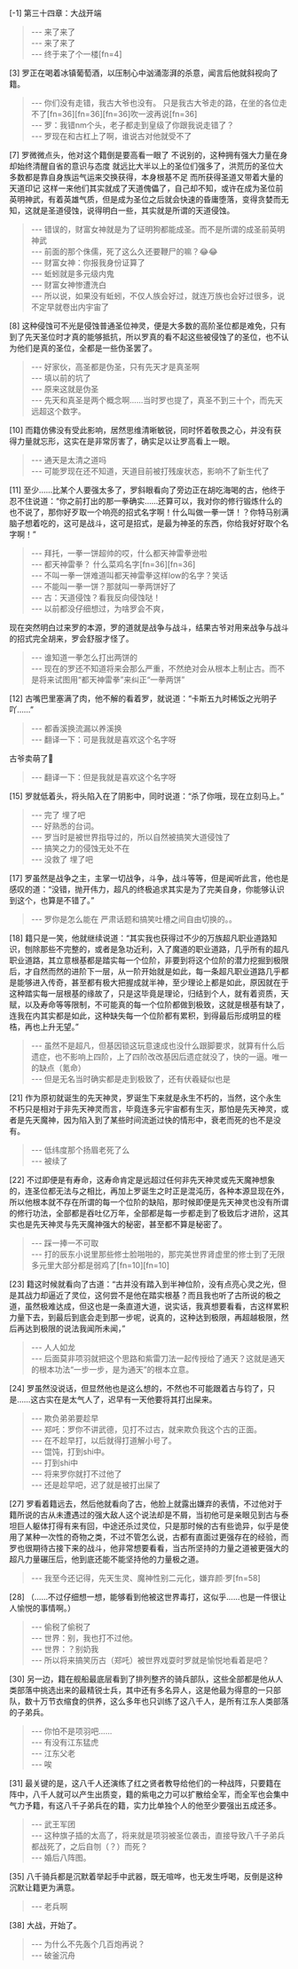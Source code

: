 
[-1] 第三十四章：大战开端
>--- 来了来了<br>
>--- 来了来了<br>
>--- 终于来了个一楼[fn=4]<br>

[3] 罗正在喝着冰镇葡萄酒，以压制心中汹涌澎湃的杀意，闻言后他就斜视向了籍。
>--- 你们没有走错，我古大爷也没有。  只是我古大爷走的路，在坐的各位走不了[fn=36][fn=36][fn=36]吹一波再说[fn=36]<br>
>--- 罗：我错nm个头，老子都走到皇级了你跟我说走错了？<br>
>--- 罗现在和古杠上了啊，谁说古对他就受不了<br>

[7] 罗微微点头，他对这个籍倒是要高看一眼了 不说别的，这种拥有强大力量在身 却始终清醒自省的意识与态度 就远比大半以上的圣位们强多了，洪荒历的圣位大多数都是靠自身族运气运来交换获得，本身根基不足 而所获得圣道又带着大量的天道印记 这样一来他们其实就成了天道傀儡了，自己却不知，或许在成为圣位前英明神武，有着英雄气质，但是成为圣位之后就会快速的昏庸堕落，变得贪婪而无知，这就是圣道侵蚀，说得明白一些，其实就是所谓的天道侵蚀。
>--- 错误的，财富女神就是为了证明狗都能成圣。而不是所谓的成圣前英明神武<br>
>--- 前面的那个侏儒，死了这么久还要鞭尸的嘛？😂😂<br>
>--- 财富女神：你报我身份证算了<br>
>--- 蚯蚓就是多元级内鬼<br>
>--- 财富女神惨遭洗白<br>
>--- 所以说，如果没有蚯蚓，不仅人族会好过，就连万族也会好过很多，说不定早就卷出内宇宙了<br>

[8] 这种侵蚀可不光是侵蚀普通圣位神灵，便是大多数的高阶圣位都是难免，只有到了先天圣位时才真的能够抵抗，所以罗真的看不起这些被侵蚀了的圣位，也不认为他们是真的圣位，全都是一些伪圣罢了。
>--- 好家伙，高圣都是伪圣，只有先天才是真圣啊<br>
>--- 填以前的坑了<br>
>--- 原来这就是伪圣<br>
>--- 先天和真圣是两个概念啊……当时罗也提了，真圣不到三十个，而先天远超这个数字。<br>

[10] 而籍仿佛没有受此影响，居然思维清晰敏锐，同时怀着敬畏之心，并没有获得力量就忘形，这实在是非常厉害了，确实足以让罗高看上一眼。
>--- 通天是太清之道吗<br>
>--- 可能罗现在还不知道，天道目前被打残废状态，影响不了新生代了<br>

[11] 至少……比某个人要强太多了，罗斜眼看向了旁边正在胡吃海喝的古，他终于忍不住说道：“你之前打出的那一拳确实……还算可以，我对你的修行锻炼什么的也不说了，那你好歹取一个响亮的招式名字啊！什么叫做一拳一饼！？你特马别满脑子想着吃的，这可是战斗，这可是招式，是最为神圣的东西，你给我好好取个名字啊！”
>--- 拜托，一拳一饼超帅的哎，什么都天神雷拳逊啦<br>
>--- 都天神雷拳？  什么菜鸡名字[fn=36][fn=36]<br>
>--- 不叫一拳一饼难道叫都天神雷拳这样low的名字？笑话<br>
>--- 不能叫一拳一饼？那就叫一拳两饼好了<br>
>--- 古：天道侵蚀？看我反向侵蚀哒！<br>
>--- 以前都没仔细想过，为啥罗会不爽，

现在突然明白过来罗的本源，罗的道就是战争与战斗，结果古爷对用来战争与战斗的招式完全胡来，罗会舒服才怪了。<br>
>--- 谁知道一拳怎么打出两饼的<br>
>--- 现在的罗还不知道将来会那么严重，不然绝对会从根本上制止古。而不是将来试图用“都天神雷拳”来纠正“一拳两饼”<br>

[12] 古嘴巴里塞满了肉，他不解的看着罗，就说道：“卡斯五九时稀饭之光明子吖……”
>--- 都香溪换流漏以养溪换<br>
>--- 翻译一下：可是我就是喜欢这个名字呀

古爷卖萌了👴<br>
>--- 翻译一下：但是我就是喜欢这个名字呀<br>

[15] 罗就低着头，将头陷入在了阴影中，同时说道：“杀了你哦，现在立刻马上。”
>--- 完了 埋了吧<br>
>--- 好熟悉的台词。<br>
>--- 罗当时是被世界指导过的，所以自然被搞笑大道侵蚀了<br>
>--- 搞笑之力的侵蚀无处不在<br>
>--- 没救了 埋了吧<br>

[17] 罗虽然是战争之主，主掌一切战争，斗争，战斗等等，但是闻听此言，他也是感叹的道：“没错，抛开伟力，超凡的终极追求其实是为了完美自身，你能够认识到这个，也算是不错了。”
>--- 罗你是怎么能在 严肃话题和搞笑吐槽之间自由切换的。。<br>

[18] 籍只是一笑，他就继续说道：“其实我也获得过不少的万族超凡职业道路知识，刨除那些不完整的，或者是急功近利，入了魔道的职业道路，几乎所有的超凡职业道路，其立意根基都是踏实每一个位阶，非要到将这个位阶的潜力挖掘到极限后，才自然而然的进阶下一层，从一阶开始就是如此，每一条超凡职业道路几乎都是能够进入传奇，甚至都有极大把握成就半神，至少理论上都是如此，原因就在于这种踏实每一层根基的缘故了，只是这毕竟是理论，归结到个人，就有着资质，天赋，以及寿命等等限制，不可能真的每一个位阶都做到极致，这就是根基有缺了，连我在内其实都是如此，这种缺失每一个位阶都有累积，到得最后形成明显的桎梏，再也上升无望。”
>--- 虽然不是超凡，但基因锁这玩意速成也没什么跟脚要求，就算有什么后遗症，也不影响上四阶，上了四阶改改基因后遗症就没了，快的一逼。唯一的缺点（氪命）<br>
>--- 但是无名当时确实都是走到极致了，还有伏羲疑似也是<br>

[21] 作为原初就诞生的先天神灵，罗诞生下来就是永生不朽的，当然，这个永生不朽只是相对于非先天神灵而言，毕竟连多元宇宙都有生灭，那怕是先天神灵，或者是先天魔神，因为陷入到了某些时间流逝过快的情形中，衰老而死的也不是没有。
>--- 低纬度那个扬眉老死了么<br>
>--- 被续了<br>

[22] 不过即便是有寿命，这寿命肯定是远超过任何非先天神灵或先天魔神想象的，连圣位都无法与之相比，再加上罗诞生之时正是混沌历，各种本源显现在外，所以他根本就不存在所谓的每一个位阶的缺陷，那时候即便是先天神灵也没有所谓的修行功法，全部都是吞吐亿万年，全部都是每一步都走到了极致后才进阶，这其实也是先天神灵与先天魔神强大的秘密，甚至都不算是秘密了。
>--- 踩一捧一不可取<br>
>--- 打的辰东小说里那些修士脸啪啪的，那完美世界肾虚里的修士到了无限多元里大部分都是弱鸡了[fn=10][fn=10]<br>

[23] 籍这时候就看向了古道：“古并没有踏入到半神位阶，没有点亮心灵之光，但是其战力却逼近了灵位，这何尝不是他在踏实根基？而且我也听了古所说的极之道，虽然极难达成，但这也是一条直道大道，说实话，我真想要看看，古这样累积力量下去，到最后到底会走到那一步呢，说真的，这种达到极限，再超越极限，然后再达到极限的说法我闻所未闻，”
>--- 人人如龙<br>
>--- 后面莫非项羽就把这个思路和紫雷刀法一起传授给了通天？这就是通天的根本功法“一步一步，是为通天”的根本立意。<br>

[24] 罗虽然没说话，但显然他也是这么想的，不然也不可能跟着古与钧了，只是……这古实在是太气人了，迟早有一天他要将其打出屎来。
>--- 欺负弟弟要趁早<br>
>--- 郑吒：罗你不讲武德，见打不过古，就来欺负我这个古的正面。<br>
>--- 在不趁早打，以后就得打道解小号了。<br>
>--- 馄饨，打到shi中。<br>
>--- 打到shi中<br>
>--- 将来罗你就打不过他了<br>
>--- 还是趁早吧，迟了就是被打出屎了<br>

[27] 罗看着籍远去，然后他就看向了古，他脸上就露出嫌弃的表情，不过他对于籍所说的古从未遭遇过的强大敌人这个说法却是不屑，当初他可是亲眼见到古与泰坦巨人躯体打得有来有回，中途还杀过灵位，只是那时候的古有些诡异，似乎是使用了某种一次性的奇物之类，不过不管怎么说，古都有直面过更强存在的经验，而罗也很期待古接下来的战斗，他非常想要看看，当古所坚持的力量之道被更强大的超凡力量碾压后，他到底还能不能坚持他的力量极之道。
>--- 我至今还记得，先天生灵、魔神性别二元化，嫌弃颜·罗[fn=58]<br>

[28] （……不过仔细想一想，能够看到他被这世界毒打，这似乎……也是一件很让人愉悦的事情啊。）
>--- 偷税了偷税了<br>
>--- 世界：别，我也打不过他。<br>
>--- 世界：？别奶我<br>
>--- 所以将来搞笑历古（郑吒）被世界戏耍时罗就是愉悦地看着是吧？<br>

[30] 另一边，籍在舰船最底层看到了排列整齐的骑兵部队，这些全部都是他从人类部落中挑选出来的最精锐士兵，其中还有多名异人，这是他最为得意的一只部队，数十万节衣缩食的供养，这么多年也只训练了这八千人，是所有江东人类部落的子弟兵。
>--- 你怕不是项羽吧……<br>
>--- 有没有江东猛虎<br>
>--- 江东父老<br>
>--- 唉<br>

[31] 最关键的是，这八千人还演练了红之贤者教导给他们的一种战阵，只要籍在阵中，八千人就可以产生出质变，籍的紫电之力可以扩散给全军，而全军也会集中气力予籍，有这八千子弟兵在的籍，实力比单独个人的他至少要强出五成还多。
>--- 武王军团<br>
>--- 这种旗子插的太高了，将来就是项羽被圣位袭击，直接导致八千子弟兵都战死了，之后自刎（？）而死？<br>
>--- 婚后八阵图。<br>

[35] 八千骑兵都是沉默着举起手中武器，既无喧哗，也无发生呼喝，反倒是这种沉默让籍更为满意。
>--- 老兵啊<br>

[38] 大战，开始了。
>--- 为什么不先轰个几百炮再说？<br>
>--- 破釜沉舟<br>
